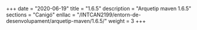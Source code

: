 +++
date        = "2020-06-19"
title       = "1.6.5"
description = "Arquetip maven 1.6.5"
sections    = "Canigó"
enllac		= "/INTCAN2199/entorn-de-desenvolupament/arquetip-maven/1.6.5/"
weight		= 3
+++
